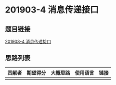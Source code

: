 # 201903-4 消息传递接口

## 题目链接

[201903-4 消息传递接口](http://118.190.20.162/view.page?gpid=T86)

## 思路列表

| 贡献者 | 期望得分 | 大概思路 | 使用语言 | 链接 |
| :-: | :-: | :-: | :-: | :-: | 
|  |  |  |  |  |
